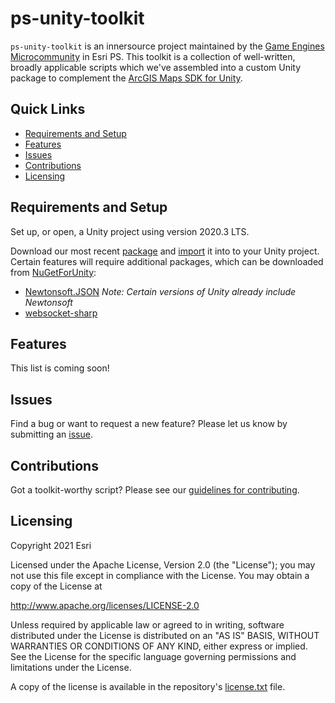 # ps-unity-toolkit

`ps-unity-toolkit` is an innersource project maintained by the [Game Engines Microcommunity](https://psdc-prof-services.hub.arcgis.com/pages/game-engines) in Esri PS. This toolkit is a collection of well-written, broadly applicable scripts which we've assembled into a custom Unity package to complement the [ArcGIS Maps SDK for Unity](https://developers.arcgis.com/unity-sdk/).

## Quick Links
- [Requirements and Setup](#requirements-and-setup)
- [Features](#features)
- [Issues](#issues)
- [Contributions](#contributions)
- [Licensing](#licensing)

## Requirements and Setup
Set up, or open, a Unity project using version 2020.3 LTS.

Download our most recent [package](https://github.com/orgs/EsriPS/packages?repo_name=ps-unity-toolkit) and [import](https://docs.unity3d.com/Manual/AssetPackagesImport.html) it into to your Unity project. Certain features will require additional packages, which can be downloaded from [NuGetForUnity](https://github.com/GlitchEnzo/NuGetForUnity):
-  [Newtonsoft.JSON](https://github.com/jilleJr/Newtonsoft.Json-for-Unity) *Note: Certain versions of Unity already include Newtonsoft*
-  [websocket-sharp](https://github.com/PingmanTools/websocket-sharp/)

## Features
This list is coming soon!

 ## Issues
Find a bug or want to request a new feature? Please let us know by submitting an [issue](https://github.com/EsriPS/ps-unity-toolkit/issues).

 ## Contributions
Got a toolkit-worthy script? Please see our [guidelines for contributing](CONTRIBUTING.md).

## Licensing

Copyright 2021 Esri

Licensed under the Apache License, Version 2.0 (the "License");
you may not use this file except in compliance with the License.
You may obtain a copy of the License at

http://www.apache.org/licenses/LICENSE-2.0

Unless required by applicable law or agreed to in writing, software
distributed under the License is distributed on an "AS IS" BASIS,
WITHOUT WARRANTIES OR CONDITIONS OF ANY KIND, either express or implied.
See the License for the specific language governing permissions and
limitations under the License.

A copy of the license is available in the repository's [license.txt](https://raw.github.com/EsriPS/assistant/master/license.txt) file.
